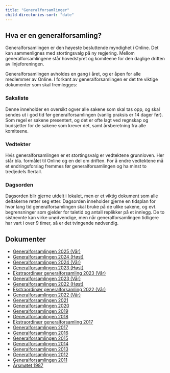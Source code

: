 ```yaml
---
title: "Generalforsamlinger"
child-directories-sort: "date"
---
```


## Hva er en generalforsamling?

Generalforsamlingen er den høyeste besluttende myndighet i Online. Det
kan sammenlignes med stortingsvalg på ny regjering. Mellom
generalforsamlingene står hovedstyret og komiteene for den daglige
driften av linjeforeningen.

Generalforsamlingen avholdes en gang i året, og er åpen for alle
medlemmer av Online. I forkant av generalforsamlingen er det tre viktige
dokumenter som skal fremlegges:

###  Saksliste

Denne inneholder en oversikt ogver alle sakene som skal tas opp, og skal
sendes ut i god tid før generalforsamlingen (vanlig praksis er 14 dager
før). Som regel er sakene presentert, og det er ofte lagt ved regnskap
og budsjetter for de sakene som krever det, samt årsberetning fra alle
komiteene.

###  Vedtekter

Hvis generalforsamlingen er et stortingsvalg er vedtektene grunnloven.
Her står bla. formålet til Online og en del om driften. For å endre vedtektene må et endringsforslag fremmes før
generalforsamlingen og ha minst to tredjedels flertall.

### Dagsorden

Dagsorden blir gjerne utdelt i lokalet, men er et viktig dokument som
alle deltakerne retter seg etter. Dagsorden inneholder gjerne en
tidsplan for hvor lang tid generalforsamlingen skal bruke på de ulike
sakene, og evt. begrensninger som gjelder for taletid og antall
replikker på et innlegg. De to sistnevnte kan virke unødvendige, men når
generalforsamlingen tidligere har vart i over 9 timer, så er det
tvingende nødvendig.

## Dokumenter

- [Generalforsamlingen 2025 (Vår)](/generalforsamlingen/genfors2025v)
- [Generalforsamlingen 2024 (Høst)](/generalforsamlingen/genfors2024h)
- [Generalforsamlingen 2024 (Vår)](/generalforsamlingen/genfors2024v)
- [Generalforsamlingen 2023 (Høst)](/generalforsamlingen/genfors2023h)
- [Ekstraordinær generalforsamling 2023 (Vår)](/generalforsamlingen/ekstrav23)
- [Generalforsamlingen 2023 (Vår)](/generalforsamlingen/genfors2023v)
- [Generalforsamlingen 2022 (Høst)](/generalforsamlingen/genfors2022h)
- [Ekstraordinær generalforsamling 2022 (Vår)](/generalforsamlingen/ekstra2022)
- [Generalforsamlingen 2022 (Vår)](/generalforsamlingen/genfors2022)
- [Generalforsamlingen 2021](/generalforsamlingen/genfors2021)
- [Generalforsamlingen 2020](/generalforsamlingen/genfors2020)
- [Generalforsamlingen 2019](/generalforsamlingen/genfors2019)
- [Generalforsamlingen 2018](/generalforsamlingen/genfors2018)
- [Ekstraordinær generalforsamling 2017](/generalforsamlingen/ekstra2017)
- [Generalforsamlingen 2017](/generalforsamlingen/2017)
- [Generalforsamlingen 2016](/generalforsamlingen/2016)
- [Generalforsamlingen 2015](/generalforsamlingen/2015)
- [Generalforsamlingen 2014](/generalforsamlingen/2014)
- [Generalforsamlingen 2013](/generalforsamlingen/2013)
- [Generalforsamlingen 2012](/generalforsamlingen/2012)
- [Generalforsamlingen 2011](/generalforsamlingen/2011)
- [Årsmøtet 1987](/generalforsamlingen/arsmotet1987)
